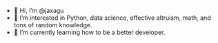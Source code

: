 - 👋 Hi, I’m @jaxagu
- 👀 I’m interested in Python, data science, effective altruism, math, and tons of random knowledge.
- 🌱 I’m currently learning how to be a better developer.
